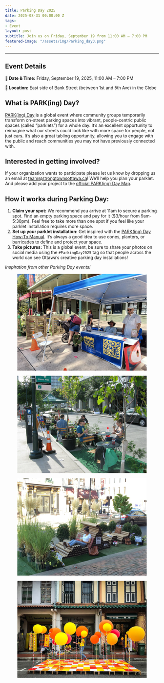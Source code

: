 ```yaml
---
title: Parking Day 2025
date: 2025-08-31 00:00:00 Z
tags:
- Event
layout: post
subtitle: Join us on Friday, September 19 from 11:00 AM – 7:00 PM
featured-image: "/assets/img/Parking_day3.png"
---
```


-------------

## Event Details

**📅 Date & Time:** Friday, September 19, 2025, 11:00 AM – 7:00 PM

**📍 Location:** East side of Bank Street (between 1st and 5th Ave) in the Glebe

## What is PARK(ing) Day?

[PARK(ing) Day](https://www.myparkingday.org/) is a global event where community groups temporarily transform on-street parking spaces into vibrant, people-centric public spaces (called “parklets”) for a whole day. It’s an excellent opportunity to reimagine what our streets could look like with more space for people, not just cars. It’s also a great tabling opportunity, allowing you to engage with the public and reach communities you may not have previously connected with.

## Interested in getting involved?

If your organization wants to participate please let us know by dropping us an email at [team@strongtownsottawa.ca](mailto:team@strongtownsottawa.ca)! We’ll help you plan your parklet. And please add your project to the [official PARK(ing) Day Map](https://docs.google.com/forms/d/e/1FAIpQLSe-UPTeIgh233ye9S6KQev7dZRYF0zAKC3uiThVRJeVtqP1Kw/viewform?usp=dialog).

## How it works during Parking Day:

1.  **Claim your spot:** We recommend you arrive at 11am to secure a parking spot. Find an empty parking space and pay for it ($3/hour from 9am-5:30pm). Feel free to take more than one spot if you feel like your parklet installation requires more space.
2.  **Set up your parklet installation:** Get inspired with the [PARK(ing) Day How-To Manual](https://www.myparkingday.org/how-to). It’s always a good idea to use cones, planters, or barricades to define and protect your space.
3.  **Take pictures:** This is a global event, be sure to share your photos on social media using the `#ParkingDay2025` tag so that people across the world can see Ottawa’s creative parking day installations!

*Inspiration from other Parking Day events!*

<div class="row">
    <div class="col-md-6 mb-4"> <!-- Added mb-4 here -->
        <figure>
            <img src="/assets/img/dsafasdfasf.png" alt="Flea market at Landsdowne" class="img-fluid">
        </figure>
    </div>
    <div class="col-md-6 mb-4"> <!-- Added mb-4 here -->
        <figure>
            <img src="/assets/img/finishedParklet_Seattle.jpg" alt="Flea market at Landsdowne" class="img-fluid">
        </figure>
    </div>
    <div class="col-md-6 mb-4"> <!-- Added mb-4 here -->
        <figure>
            <img src="/assets/img/Parking-Day-2015_DC.jpg" alt="Farmer's market at Landsdowne" class="img-fluid">
        </figure>
    </div>
    <div class="col-md-6 mb-4"> <!-- Added mb-4 here -->
        <figure>
            <img src="/assets/img/Parking-Day-Singapore-2018.jpg" alt="Farmer's market at Landsdowne" class="img-fluid">
        </figure>
    </div>
</div>